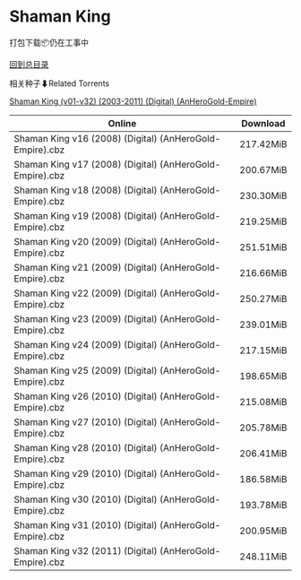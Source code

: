 # Shaman King

打包下载📦仍在工事中

[回到总目录](/Catalogs.md)







相关种子⬇Related Torrents

[Shaman King (v01-v32) (2003-2011) (Digital) (AnHeroGold-Empire)](https://github.com/alicewish/markdown/blob/master/torrent/Shaman-King--v01-v32---2003-2011---Digital---AnHeroGold-Empire.md)

Online | Download
--- | ---
Shaman King v16 (2008) (Digital) (AnHeroGold-Empire).cbz | 217.42MiB
Shaman King v17 (2008) (Digital) (AnHeroGold-Empire).cbz | 200.67MiB
Shaman King v18 (2008) (Digital) (AnHeroGold-Empire).cbz | 230.30MiB
Shaman King v19 (2008) (Digital) (AnHeroGold-Empire).cbz | 219.25MiB
Shaman King v20 (2009) (Digital) (AnHeroGold-Empire).cbz | 251.51MiB
Shaman King v21 (2009) (Digital) (AnHeroGold-Empire).cbz | 216.66MiB
Shaman King v22 (2009) (Digital) (AnHeroGold-Empire).cbz | 250.27MiB
Shaman King v23 (2009) (Digital) (AnHeroGold-Empire).cbz | 239.01MiB
Shaman King v24 (2009) (Digital) (AnHeroGold-Empire).cbz | 217.15MiB
Shaman King v25 (2009) (Digital) (AnHeroGold-Empire).cbz | 198.65MiB
Shaman King v26 (2010) (Digital) (AnHeroGold-Empire).cbz | 215.08MiB
Shaman King v27 (2010) (Digital) (AnHeroGold-Empire).cbz | 205.78MiB
Shaman King v28 (2010) (Digital) (AnHeroGold-Empire).cbz | 206.41MiB
Shaman King v29 (2010) (Digital) (AnHeroGold-Empire).cbz | 186.58MiB
Shaman King v30 (2010) (Digital) (AnHeroGold-Empire).cbz | 193.78MiB
Shaman King v31 (2010) (Digital) (AnHeroGold-Empire).cbz | 200.95MiB
Shaman King v32 (2011) (Digital) (AnHeroGold-Empire).cbz | 248.11MiB